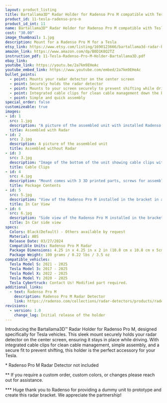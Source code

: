 ```yaml
---
layout: product_listing
title: Bartallama3D™ Radar Holder for Radenso Pro M compatible with Tesla Vehicles
product_id: 11-tesla-radenso-pro-m
product_id_int: 11
name: Bartallama3D™ Radar Holder for Radenso Pro M compatible with Tesla Vehicles
cost: "30.00"
image_thumbnail: 1.jpg
description: Mount for a Radenso Pro M for a Tesla
etsy_link: https://www.etsy.com/listing/1690123666/bartallama3d-radar-holder-for-radenso
amazon_link: https://www.amazon.com/dp/B0D1K8Q2TZ
instruction_pdf: 11-Tesla-Radenso-Pro-M-Holder-Bartallama3D.pdf
ebay_link: 
youtube_link: https://youtu.be/2a7km9EHeAc
youtube_embed_link: https://www.youtube.com/embed/2a7km9EHeAc
bullet_points:
  - point: Mounts your radar detector on the center screen
  - point: Securely holds the radar detector
  - point: Mounts to your screen securely to prevent shifting while driving
  - point: Integrated cable clips for clean cable management down the back of your screen
  - point: Simple and quick assembly
special_order: false
customizeable: true
images:
- id: 1
  src: 1.jpg
  description: "A picture of the assembled unit with installed Radenso Pro M unit"
  title: Assembled with Radar
- id: 2
  src: 2.jpg
  description: A picture of the assembled unit
  title: Assembled without Radar
- id: 3
  src: 3.jpg
  description: "Image of the bottom of the unit showing cable clips with a cable routed through them"
  title: Cable Clips
- id: 4
  src: 4.jpg
  description: "Mount comes with 3 3D printed parts, screws for assembly, a hex wrench and a alcohol cleaning pad"
  title: Package Contents
- id: 5
  src: 5.jpg
  description: "View of the Radenso Pro M installed in the bracket in a Tesla"
  title: In Car View
- id: 6
  src: 6.jpg
  description: "Side view of the Radenso Pro M installed in the bracket in a Tesla"
  title: In Car side view
specs:
  Colors: Black(Default) - Others available by request 
  Material: ABS
  Release Date: 03/27/2024
  Compatible Units: Radenso Pro M Radar
  Package Dimensions: 4.25 in x 4.25 in x 2 in (10.8 cm x 10.8 cm x 5cm)
  Package Weight: 100 grams / 0.22 lbs / 3.5 oz
compatible_vehicles:
  Tesla Model S: 2021 - 2025
  Tesla Model 3: 2017 - 2025
  Tesla Model X: 2022 - 2025
  Tesla Model Y: 2020 - 2025
  Tesla Cybertruck: Contact Us! Modified part required.
additional_links:
  - text: Radenso Pro M
    description: Radenso Pro M Radar Detector
    link: https://radenso.com/collections/radar-detectors/products/radenso-pro-m-radar-detector
revisions:
  - version: 1.0
    change_log: Initial release of the holder
---
```


Introducing the Bartallama3D™ Radar Holder for Radenso Pro M, designed specifically for Tesla vehicles. This sleek mount securely holds your radar detector on the center screen, ensuring it stays in place while driving. With integrated cable clips for clean cable management, simple assembly, and a secure fit to prevent shifting, this holder is the perfect accessory for your Tesla.


\* Radenso Pro M Radar Detector not included

\*\* If you require a custom order, custom colors, or changes please reach out for assistance.

\*\*\* Huge thank you to Radenso for providing a dummy unit to prototype and create this radar bracket. We appreciate the partnership! 